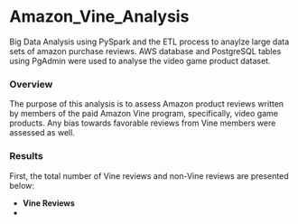 # Amazon_Vine_Analysis
Big Data Analysis using PySpark and the ETL process to anaylze large data sets of amazon purchase reviews. AWS database and PostgreSQL tables using PgAdmin were used to analyse the video game product dataset. 

### Overview
The purpose of this analysis is to assess Amazon product reviews written by members of the paid Amazon Vine program, specifically, video game products. Any bias towards favorable reviews from Vine members were assessed as well.

### Results
First, the total number of Vine reviews and non-Vine reviews are presented below:
* **Vine Reviews**
* 
